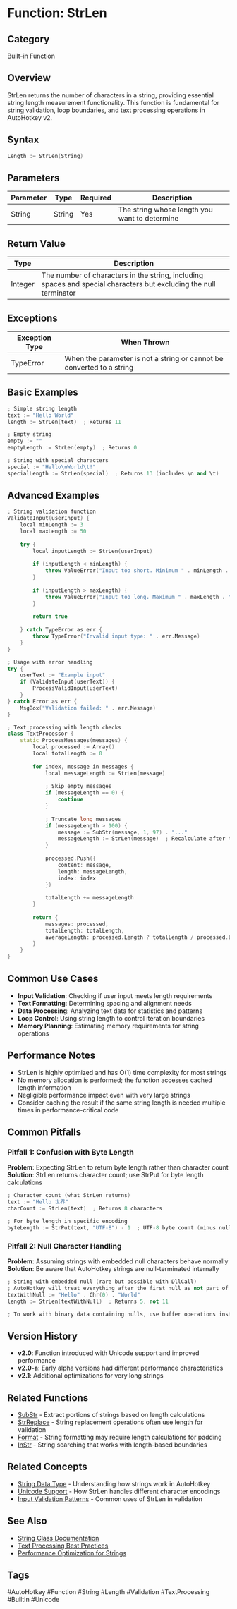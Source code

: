 # Function: StrLen

## Category

Built-in Function

## Overview

StrLen returns the number of characters in a string, providing essential string length measurement functionality. This function is fundamental for string validation, loop boundaries, and text processing operations in AutoHotkey v2.

## Syntax

```cpp
Length := StrLen(String)
```

## Parameters

| Parameter | Type | Required | Description |
|-----------|------|----------|-------------|
| String | String | Yes | The string whose length you want to determine |

## Return Value

| Type | Description |
|------|-------------|
| Integer | The number of characters in the string, including spaces and special characters but excluding the null terminator |

## Exceptions

| Exception Type | When Thrown |
|----------------|-------------|
| TypeError | When the parameter is not a string or cannot be converted to a string |

## Basic Examples

```cpp
; Simple string length
text := "Hello World"
length := StrLen(text)  ; Returns 11

; Empty string
empty := ""
emptyLength := StrLen(empty)  ; Returns 0

; String with special characters
special := "Hello\nWorld\t!"
specialLength := StrLen(special)  ; Returns 13 (includes \n and \t)
```

## Advanced Examples

```cpp
; String validation function
ValidateInput(userInput) {
    local minLength := 3
    local maxLength := 50
    
    try {
        local inputLength := StrLen(userInput)
        
        if (inputLength < minLength) {
            throw ValueError("Input too short. Minimum " . minLength . " characters required.")
        }
        
        if (inputLength > maxLength) {
            throw ValueError("Input too long. Maximum " . maxLength . " characters allowed.")
        }
        
        return true
        
    } catch TypeError as err {
        throw TypeError("Invalid input type: " . err.Message)
    }
}

; Usage with error handling
try {
    userText := "Example input"
    if (ValidateInput(userText)) {
        ProcessValidInput(userText)
    }
} catch Error as err {
    MsgBox("Validation failed: " . err.Message)
}
```

```cpp
; Text processing with length checks
class TextProcessor {
    static ProcessMessages(messages) {
        local processed := Array()
        local totalLength := 0
        
        for index, message in messages {
            local messageLength := StrLen(message)
            
            ; Skip empty messages
            if (messageLength == 0) {
                continue
            }
            
            ; Truncate long messages
            if (messageLength > 100) {
                message := SubStr(message, 1, 97) . "..."
                messageLength := StrLen(message)  ; Recalculate after truncation
            }
            
            processed.Push({
                content: message,
                length: messageLength,
                index: index
            })
            
            totalLength += messageLength
        }
        
        return {
            messages: processed,
            totalLength: totalLength,
            averageLength: processed.Length ? totalLength / processed.Length : 0
        }
    }
}
```

## Common Use Cases

- **Input Validation**: Checking if user input meets length requirements
- **Text Formatting**: Determining spacing and alignment needs
- **Data Processing**: Analyzing text data for statistics and patterns
- **Loop Control**: Using string length to control iteration boundaries
- **Memory Planning**: Estimating memory requirements for string operations

## Performance Notes

- StrLen is highly optimized and has O(1) time complexity for most strings
- No memory allocation is performed; the function accesses cached length information
- Negligible performance impact even with very large strings
- Consider caching the result if the same string length is needed multiple times in performance-critical code

## Common Pitfalls

### Pitfall 1: Confusion with Byte Length
**Problem**: Expecting StrLen to return byte length rather than character count
**Solution**: StrLen returns character count; use StrPut for byte length calculations
```cpp
; Character count (what StrLen returns)
text := "Hello 世界"
charCount := StrLen(text)  ; Returns 8 characters

; For byte length in specific encoding
byteLength := StrPut(text, "UTF-8") - 1  ; UTF-8 byte count (minus null terminator)
```

### Pitfall 2: Null Character Handling
**Problem**: Assuming strings with embedded null characters behave normally
**Solution**: Be aware that AutoHotkey strings are null-terminated internally
```cpp
; String with embedded null (rare but possible with DllCall)
; AutoHotkey will treat everything after the first null as not part of the string
textWithNull := "Hello" . Chr(0) . "World"
length := StrLen(textWithNull)  ; Returns 5, not 11

; To work with binary data containing nulls, use buffer operations instead
```

## Version History

- **v2.0**: Function introduced with Unicode support and improved performance
- **v2.0-a**: Early alpha versions had different performance characteristics
- **v2.1**: Additional optimizations for very long strings

## Related Functions

- [SubStr](../substr.md) - Extract portions of strings based on length calculations
- [StrReplace](../strreplace.md) - String replacement operations often use length for validation
- [Format](../format.md) - String formatting may require length calculations for padding
- [InStr](../instr.md) - String searching that works with length-based boundaries

## Related Concepts

- [String Data Type](../../../00_Fundamentals/02-Data_Types/string-type.md) - Understanding how strings work in AutoHotkey
- [Unicode Support](../../../40_Advanced_Features/05-System_Integration/unicode.md) - How StrLen handles different character encodings
- [Input Validation Patterns](../../../50_Ecosystem/00-Design_Patterns/validation-patterns.md) - Common uses of StrLen in validation

## See Also

- [String Class Documentation](../../../30_Built_In_Classes/00-Core_Classes/String/string.md)
- [Text Processing Best Practices](../../../50_Ecosystem/01-Best_Practices/text-processing.md)
- [Performance Optimization for Strings](../../../50_Ecosystem/02-Performance_Optimization/string-optimization.md)

## Tags

#AutoHotkey #Function #String #Length #Validation #TextProcessing #BuiltIn #Unicode